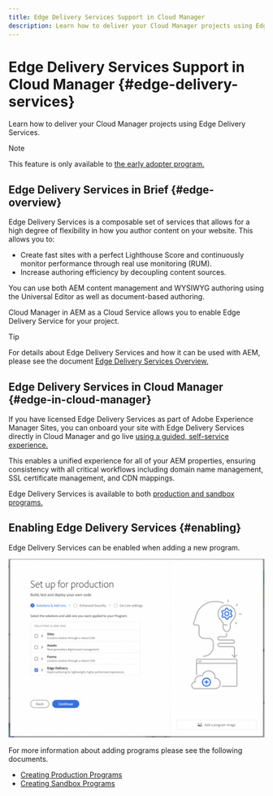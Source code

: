 ```yaml
---
title: Edge Delivery Services Support in Cloud Manager
description: Learn how to deliver your Cloud Manager projects using Edge Delivery Services.
---
```


# Edge Delivery Services Support in Cloud Manager {#edge-delivery-services}

Learn how to deliver your Cloud Manager projects using Edge Delivery Services.

>[!NOTE]
>
>This feature is only available to [the early adopter program.](/help/implementing/cloud-manager/release-notes/current.md#early-adoption)

## Edge Delivery Services in Brief {#edge-overview}

Edge Delivery Services is a composable set of services that allows for a high degree of flexibility in how you author content on your website. This allows you to:

* Create fast sites with a perfect Lighthouse Score and continuously monitor performance through real use monitoring (RUM).
* Increase authoring efficiency by decoupling content sources.

You can use both AEM content management and WYSIWYG authoring using the Universal Editor as well as document-based authoring.

Cloud Manager in AEM as a Cloud Service allows you to enable Edge Delivery Service for your project.

>[!TIP]
>
>For details about Edge Delivery Services and how it can be used with AEM, please see the document [Edge Delivery Services Overview.](/help/edge/overview.md)

## Edge Delivery Services in Cloud Manager {#edge-in-cloud-manager}

If you have licensed Edge Delivery Services as part of Adobe Experience Manager Sites, you can onboard your site with Edge Delivery Services directly in Cloud Manager and go live [using a guided, self-service experience.](/help/implementing/cloud-manager/managing-code/private-repositories.md)

This enables a unified experience for all of your AEM properties, ensuring consistency with all critical workflows including domain name management, SSL certificate management, and CDN mappings.

Edge Delivery Services is available to both [production and sandbox programs.](/help/implementing/cloud-manager/getting-access-to-aem-in-cloud/program-types.md)

## Enabling Edge Delivery Services {#enabling}

Edge Delivery Services can be enabled when adding a new program.

![Add production program with Edge Delivery Services](assets/add-production-program-with-edge.png)

For more information about adding programs please see the following documents.

* [Creating Production Programs](/help/implementing/cloud-manager/getting-access-to-aem-in-cloud/creating-production-programs.md)
* [Creating Sandbox Programs](/help/implementing/cloud-manager/getting-access-to-aem-in-cloud/creating-sandbox-programs.md)

